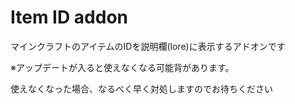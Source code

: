 # Item ID addon
マインクラフトのアイテムのIDを説明欄(lore)に表示するアドオンです

※アップデートが入ると使えなくなる可能背があります。

使えなくなった場合、なるべく早く対処しますのでお待ちください

